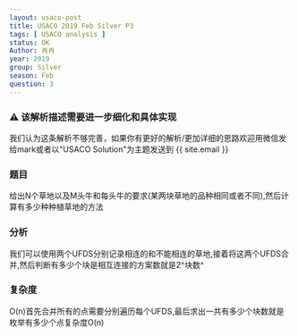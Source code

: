 ```yaml
---
layout: usaco-post
title: USACO 2019 Feb Silver P3
tags: [ USACO analysis ]
status: OK
Author: 肖肖
year: 2019
group: Silver
season: Feb
question: 3
---
```

<div class="notification">
    <h3>⚠ 该解析描述需要进一步细化和具体实现</h3>
    我们认为这条解析不够完善，如果你有更好的解析/更加详细的思路欢迎用微信发给mark或者以"USACO Solution"为主题发送到 {{ site.email }}
</div>

### 题目

给出N个草地以及M头牛和每头牛的要求(某两块草地的品种相同或者不同),然后计算有多少种种植草地的方法

### 分析

我们可以使用两个UFDS分别记录相连的和不能相连的草地,接着将这两个UFDS合并,然后判断有多少个块是相互连接的方案数就是2^块数^

### 复杂度

O(n)首先合并所有的点需要分别遍历每个UFDS,最后求出一共有多少个块数就是枚举有多少个点复杂度O(n)



